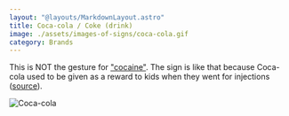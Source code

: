 ```yaml
---
layout: "@layouts/MarkdownLayout.astro"
title: Coca-cola / Coke (drink)
image: ./assets/images-of-signs/coca-cola.gif
category: Brands
---
```


This is NOT the gesture for ["cocaine"](./cocaine).
The sign is like that because Coca-cola used to be given
as a reward to kids when they went for injections
([source](https://www.lifeprint.com/asl101/pages-signs/c/coke.htm)).

![Coca-cola](@signs/coca-cola.gif)
